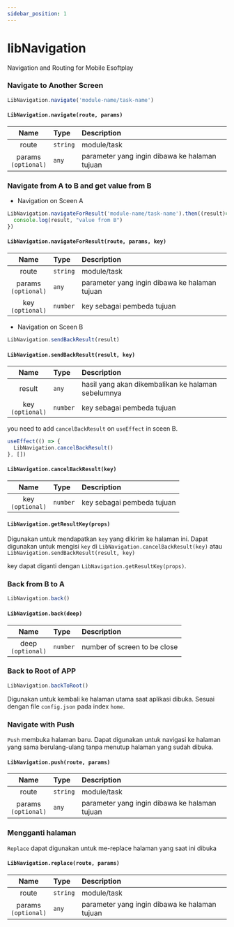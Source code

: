 ```yaml
---
sidebar_position: 1
---
```


# libNavigation
Navigation and Routing for Mobile Esoftplay

### Navigate to Another Screen
```jsx
LibNavigation.navigate('module-name/task-name')
```
#### ```LibNavigation.navigate(route, params)```
| Name      | Type      | Description  |
| :----:    | :---      | :---         |
| route     | `string`  | module/task  |
| params<br/>`(optional)` | `any` | parameter yang ingin dibawa ke halaman tujuan |


### Navigate from A to B and get value from B
- Navigation on Sceen A
```jsx
LibNavigation.navigateForResult('module-name/task-name').then((result)=>{
  console.log(result, "value from B")
})
```
#### ```LibNavigation.navigateForResult(route, params, key)```
| Name      | Type      | Description  |
| :----:    | :---      | :---         |
| route     | `string`  | module/task  |
| params<br/>`(optional)` | `any` | parameter yang ingin dibawa ke halaman tujuan |
| key<br/>`(optional)`   | `number` | key sebagai pembeda tujuan |


- Navigation on Sceen B
```jsx
LibNavigation.sendBackResult(result)
```
#### ```LibNavigation.sendBackResult(result, key)```
| Name      | Type      | Description  |
| :----:    | :---      | :---         |
| result     | `any`  | hasil yang akan dikembalikan ke halaman sebelumnya  |
| key<br/>`(optional)`   | `number` | key sebagai pembeda tujuan |


you need to add `cancelBackResult` on `useEffect` in sceen B.
```jsx
useEffect(() => {
  LibNavigation.cancelBackResult()
}, [])
```
#### ```LibNavigation.cancelBackResult(key)```
| Name      | Type      | Description  |
| :----:    | :---      | :---         |
| key<br/>`(optional)`   | `number` | key sebagai pembeda tujuan |

#### ```LibNavigation.getResultKey(props)```
Digunakan untuk mendapatkan `key` yang dikirim ke halaman ini.
Dapat digunakan untuk mengisi `key` di `LibNavigation.cancelBackResult(key)` atau `LibNavigation.sendBackResult(result, key)`

key dapat diganti dengan `LibNavigation.getResultKey(props)`.


### Back from B to A
```jsx
LibNavigation.back()
```
#### ```LibNavigation.back(deep)```
| Name      | Type      | Description  |
| :----:    | :---      | :---         |
| deep<br/>`(optional)`      | `number`    | number of screen to be close |


### Back to Root of APP
```jsx
LibNavigation.backToRoot()
```
Digunakan untuk kembali ke halaman utama saat aplikasi dibuka. Sesuai dengan file `config.json` pada index `home`.


### Navigate with Push
`Push` membuka halaman baru. Dapat digunakan untuk navigasi ke halaman yang sama berulang-ulang tanpa menutup halaman yang sudah dibuka.
#### ```LibNavigation.push(route, params)```
| Name      | Type      | Description  |
| :----:    | :---      | :---         |
| route     | `string`  | module/task  |
| params<br/>`(optional)` | `any` | parameter yang ingin dibawa ke halaman tujuan |


### Mengganti halaman
`Replace` dapat digunakan untuk me-replace halaman yang saat ini dibuka
#### ```LibNavigation.replace(route, params)```
| Name      | Type      | Description  |
| :----:    | :---      | :---         |
| route     | `string`  | module/task  |
| params<br/>`(optional)` | `any` | parameter yang ingin dibawa ke halaman tujuan |
